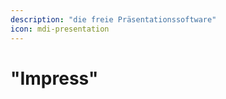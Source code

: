 ```yaml
---
description: "die freie Präsentationssoftware"
icon: mdi-presentation
---
```


# "Impress"



<Features />
